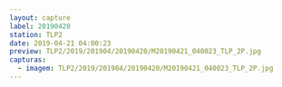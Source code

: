 ```yaml
---
layout: capture
label: 20190420
station: TLP2
date: 2019-04-21 04:00:23
preview: TLP2/2019/201904/20190420/M20190421_040023_TLP_2P.jpg
capturas:
  - imagem: TLP2/2019/201904/20190420/M20190421_040023_TLP_2P.jpg
---
```

